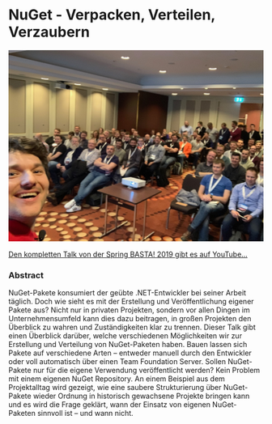 # NuGet - Verpacken, Verteilen, Verzaubern

![basta-conference](ohyeha.jpg "Full House! :)")

[Den kompletten Talk von der Spring BASTA! 2019 gibt es auf YouTube...](https://www.youtube.com/watch?v=W1G0R5MVmJ4)

### Abstract

NuGet-Pakete konsumiert der geübte .NET-Entwickler bei seiner Arbeit täglich. Doch wie sieht es mit der Erstellung und Veröffentlichung eigener Pakete aus? Nicht nur in privaten Projekten, sondern vor allen Dingen im Unternehmensumfeld kann dies dazu beitragen, in großen Projekten den Überblick zu wahren und Zuständigkeiten klar zu trennen. Dieser Talk gibt einen Überblick darüber, welche verschiedenen Möglichkeiten wir zur Erstellung und Verteilung von NuGet-Paketen haben. Bauen lassen sich Pakete auf verschiedene Arten – entweder manuell durch den Entwickler oder voll automatisch über einen Team Foundation Server. Sollen NuGet-Pakete nur für die eigene Verwendung veröffentlicht werden? Kein Problem mit einem eigenen NuGet Repository. An einem Beispiel aus dem Projektalltag wird gezeigt, wie eine saubere Strukturierung über NuGet-Pakete wieder Ordnung in historisch gewachsene Projekte bringen kann und es wird die Frage geklärt, wann der Einsatz von eigenen NuGet-Paketen sinnvoll ist – und wann nicht.